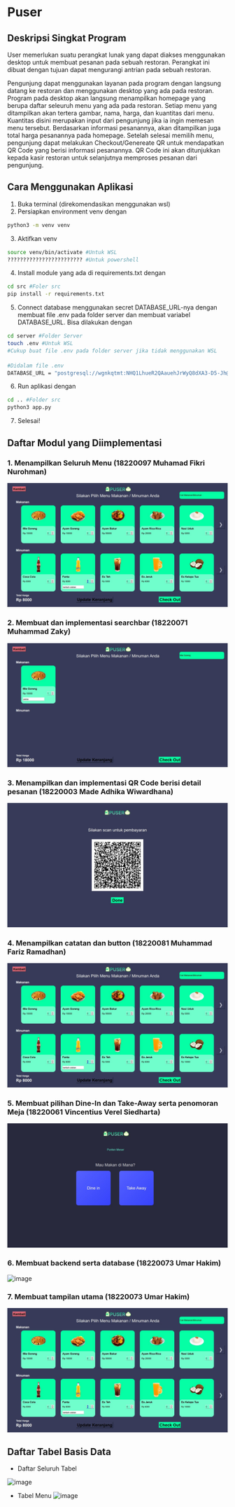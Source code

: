 # Puser


## Deskripsi Singkat Program
User memerlukan suatu perangkat lunak yang dapat diakses menggunakan desktop untuk membuat pesanan pada sebuah restoran. Perangkat ini dibuat dengan tujuan dapat mengurangi antrian pada sebuah restoran.

Pengunjung dapat menggunakan layanan pada program dengan langsung datang ke restoran dan menggunakan desktop yang ada pada restoran. Program pada desktop akan langsung menampilkan homepage yang berupa daftar seleuruh menu yang ada pada restoran. Setiap menu yang ditampilkan akan tertera gambar, nama, harga, dan kuantitas dari menu. Kuantitas disini merupakan input dari pengunjung jika ia ingin memesan menu tersebut. Berdasarkan informasi pesanannya, akan ditampilkan juga total harga pesanannya pada homepage. Setelah selesai memilih menu, pengunjung dapat melakukan Checkout/Genereate QR untuk mendapatkan QR Code yang berisi informasi pesanannya. QR Code ini akan ditunjukkan kepada kasir restoran untuk selanjutnya memproses pesanan dari pengunjung.


## Cara Menggunakan Aplikasi

1. Buka terminal (direkomendasikan menggunakan wsl)
3. Persiapkan environment venv dengan
```sh
python3 -m venv venv
```
3. Aktifkan venv
```sh
source venv/bin/activate #Untuk WSL
???????????????????????? #Untuk powershell
```
4. Install module yang ada di requirements.txt dengan
```sh
cd src #Foler src
pip install -r requirements.txt
```
5. Connect database menggunakan secret DATABASE_URL-nya dengan membuat file .env pada folder server dan membuat variabel DATABASE_URL. Bisa dilakukan dengan
```sh
cd server #Folder Server
touch .env #Untuk WSL
#Cukup buat file .env pada folder server jika tidak menggunakan WSL

#Didalam file .env
DATABASE_URL = "postgresql://wgnkqtmt:NHQ1LhueR2QAauehJrWyQ8dXA3-D5-Jh@tiny.db.elephantsql.com/wgnkqtmt"
```
6. Run aplikasi dengan
```sh
cd .. #Folder src
python3 app.py
```
7. Selesai!


## Daftar Modul yang Diimplementasi
### 1. Menampilkan Seluruh Menu (18220097 Muhamad Fikri Nurohman)
![image](./doc/tampilan_utama.jpg?raw=true "Title")
### 2. Membuat dan implementasi searchbar (18220071 Muhammad Zaky)
![image](./doc/search_n_catatan.jpg?raw=true "Title")
### 3. Menampilkan dan implementasi QR Code berisi detail pesanan (18220003 Made Adhika Wiwardhana)
![image](./doc/qr_code.jpg?raw=true "Title")
### 4. Menampilkan catatan dan button (18220081 Muhammad Fariz Ramadhan)
![image](./doc/tampilan_utama.jpg?raw=true "Title")
### 5. Membuat pilihan Dine-In dan Take-Away serta penomoran Meja (18220061 Vincentius Verel Siedharta)
![image](./doc/dine_in_take_away.jpg?raw=true "Title")
### 6. Membuat backend serta database (18220073 Umar Hakim)
![image](https://user-images.githubusercontent.com/93817324/203573890-f45e205b-69e3-4ce5-bfb5-afee42fffd9c.png)
### 7. Membuat tampilan utama (18220073 Umar Hakim)
![image](./doc/tampilan_utama.jpg?raw=true "Title")

  
## Daftar Tabel Basis Data
- Daftar Seluruh Tabel <br />
   
![image](https://user-images.githubusercontent.com/93817324/203573890-f45e205b-69e3-4ce5-bfb5-afee42fffd9c.png)

- Tabel Menu
  ![image](https://user-images.githubusercontent.com/93817324/203574043-8ff3c316-34f9-4300-8be1-39cb32066873.png)
